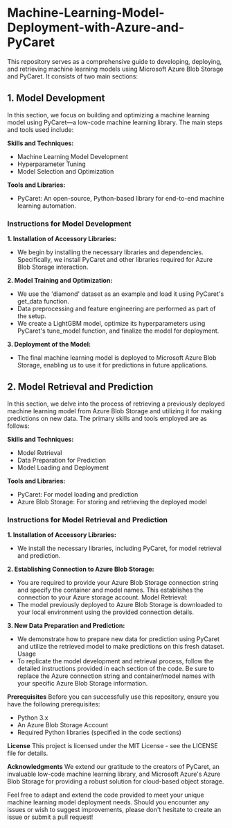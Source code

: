 # Machine-Learning-Model-Deployment-with-Azure-and-PyCaret

This repository serves as a comprehensive guide to developing, deploying, and retrieving machine learning models using Microsoft Azure Blob Storage and PyCaret. It consists of two main sections:

## 1. Model Development
In this section, we focus on building and optimizing a machine learning model using PyCaret—a low-code machine learning library. The main steps and tools used include:

**Skills and Techniques:**
- Machine Learning Model Development
- Hyperparameter Tuning
- Model Selection and Optimization

**Tools and Libraries:**
- PyCaret: An open-source, Python-based library for end-to-end machine learning automation.

### Instructions for Model Development
**1. Installation of Accessory Libraries:**
- We begin by installing the necessary libraries and dependencies. Specifically, we install PyCaret and other libraries required for Azure Blob Storage interaction.

**2. Model Training and Optimization:**
- We use the 'diamond' dataset as an example and load it using PyCaret's get_data function.
- Data preprocessing and feature engineering are performed as part of the setup.
- We create a LightGBM model, optimize its hyperparameters using PyCaret's tune_model function, and finalize the model for deployment.

**3. Deployment of the Model:**
- The final machine learning model is deployed to Microsoft Azure Blob Storage, enabling us to use it for predictions in future applications.


## 2. Model Retrieval and Prediction
In this section, we delve into the process of retrieving a previously deployed machine learning model from Azure Blob Storage and utilizing it for making predictions on new data. The primary skills and tools employed are as follows:

**Skills and Techniques:** 

- Model Retrieval
- Data Preparation for Prediction
- Model Loading and Deployment

**Tools and Libraries:**
- PyCaret: For model loading and prediction
- Azure Blob Storage: For storing and retrieving the deployed model

### Instructions for Model Retrieval and Prediction
**1. Installation of Accessory Libraries:**
- We install the necessary libraries, including PyCaret, for model retrieval and prediction.

**2. Establishing Connection to Azure Blob Storage:**
- You are required to provide your Azure Blob Storage connection string and specify the container and model names. This establishes the connection to your Azure storage account.
Model Retrieval:
- The model previously deployed to Azure Blob Storage is downloaded to your local environment using the provided connection details.

**3. New Data Preparation and Prediction:**
- We demonstrate how to prepare new data for prediction using PyCaret and utilize the retrieved model to make predictions on this fresh dataset.
Usage
- To replicate the model development and retrieval process, follow the detailed instructions provided in each section of the code. Be sure to replace the Azure connection string and container/model names with your specific Azure Blob Storage information.

**Prerequisites**
Before you can successfully use this repository, ensure you have the following prerequisites:
- Python 3.x
- An Azure Blob Storage Account
- Required Python libraries (specified in the code sections)

**License**
This project is licensed under the MIT License - see the LICENSE file for details.

**Acknowledgments**
We extend our gratitude to the creators of PyCaret, an invaluable low-code machine learning library, and Microsoft Azure's Azure Blob Storage for providing a robust solution for cloud-based object storage.

Feel free to adapt and extend the code provided to meet your unique machine learning model deployment needs. Should you encounter any issues or wish to suggest improvements, please don't hesitate to create an issue or submit a pull request!

